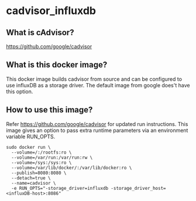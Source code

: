 cadvisor_influxdb
=================

## What is cAdvisor?
https://github.com/google/cadvisor 

## What is this docker image?
This docker image builds cadvisor from source and can be configured to use influxDB as a storage driver. The default image from google does't have this option.

## How to use this image?
Refer https://github.com/google/cadvisor for updated run instructions. This image gives an option to pass extra runtime parameters via an environment variable RUN_OPTS.
```
sudo docker run \
  --volume=/:/rootfs:ro \
  --volume=/var/run:/var/run:rw \
  --volume=/sys:/sys:ro \
  --volume=/var/lib/docker/:/var/lib/docker:ro \
  --publish=8080:8080 \
  --detach=true \
  --name=cadvisor \
  -e RUN_OPTS="-storage_driver=influxdb -storage_driver_host=<influxDB-host>:8086"
```
